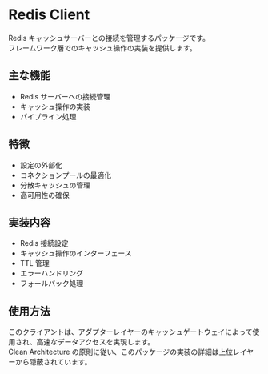 # Redis Client

Redis キャッシュサーバーとの接続を管理するパッケージです。  
フレームワーク層でのキャッシュ操作の実装を提供します。

## 主な機能

- Redis サーバーへの接続管理
- キャッシュ操作の実装
- パイプライン処理

## 特徴

- 設定の外部化
- コネクションプールの最適化
- 分散キャッシュの管理
- 高可用性の確保

## 実装内容

- Redis 接続設定
- キャッシュ操作のインターフェース
- TTL 管理
- エラーハンドリング
- フォールバック処理

## 使用方法

このクライアントは、アダプターレイヤーのキャッシュゲートウェイによって使用され、高速なデータアクセスを実現します。  
Clean Architecture の原則に従い、このパッケージの実装の詳細は上位レイヤーから隠蔽されています。
